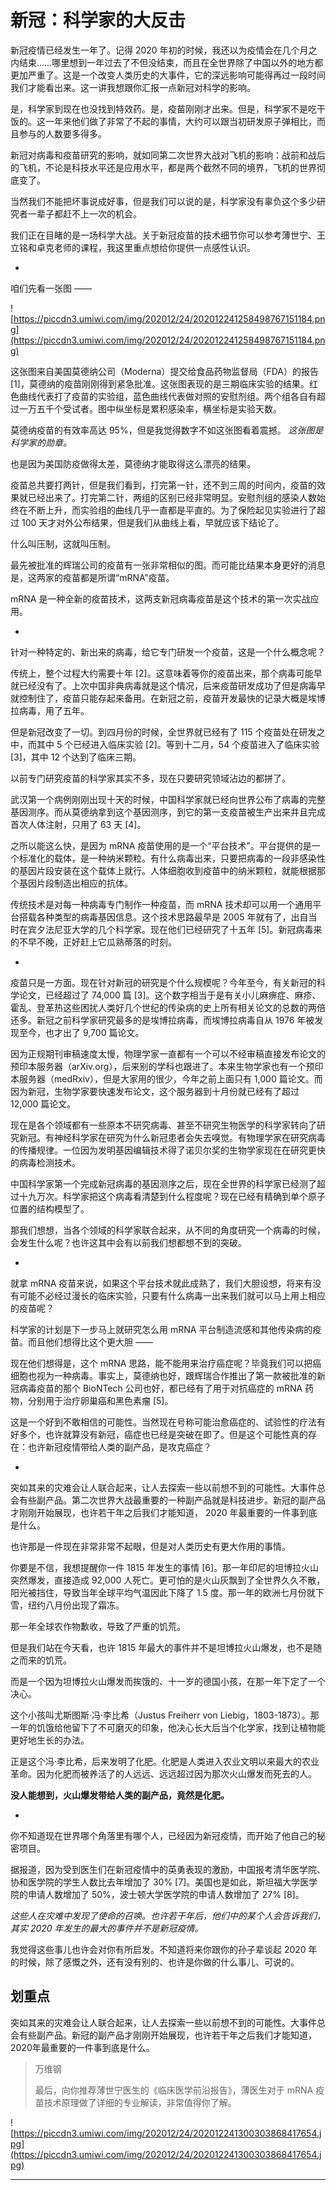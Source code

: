 # 新冠：科学家的大反击

新冠疫情已经发生一年了。记得 2020 年初的时候，我还以为疫情会在几个月之内结束……哪里想到一年过去了不但没结束，而且在全世界除了中国以外的地方都更加严重了。这是一个改变人类历史的大事件，它的深远影响可能得再过一段时间我们才能看出来。这一讲我想跟你汇报一点新冠对科学的影响。

是，科学家到现在也没找到特效药。是，疫苗刚刚才出来。但是，科学家不是吃干饭的。这一年来他们做了非常了不起的事情，大约可以跟当初研发原子弹相比，而且参与的人数要多得多。

新冠对病毒和疫苗研究的影响，就如同第二次世界大战对飞机的影响：战前和战后的飞机，不论是科技水平还是应用水平，都是两个截然不同的境界，飞机的世界彻底变了。

当然我们不能把坏事说成好事，但是我们可以说的是，科学家没有辜负这个多少研究者一辈子都赶不上一次的机会。

我们正在目睹的是一场科学大战。关于新冠疫苗的技术细节你可以参考薄世宁、王立铭和卓克老师的课程，我这里重点想给你提供一点感性认识。

*

咱们先看一张图 ——

![https://piccdn3.umiwi.com/img/202012/24/202012241258498767151184.png](https://piccdn3.umiwi.com/img/202012/24/202012241258498767151184.png)

这张图来自美国莫德纳公司（Moderna）提交给食品药物监督局（FDA）的报告 [1]，莫德纳的疫苗刚刚得到紧急批准。这张图表现的是三期临床实验的结果。红色曲线代表打了疫苗的实验组，蓝色曲线代表做对照的安慰剂组。两个组各自有超过一万五千个受试者。图中纵坐标是累积感染率，横坐标是实验天数。

莫德纳疫苗的有效率高达 95%，但是我觉得数字不如这张图看着震撼。 *这张图是科学家的勋章。*

也是因为美国防疫做得太差，莫德纳才能取得这么漂亮的结果。

疫苗总共要打两针，但是我们看到，打完第一针，还不到三周的时间内，疫苗的效果就已经出来了。打完第二针，两组的区别已经非常明显。安慰剂组的感染人数始终在不断上升，而实验组的曲线几乎一直都是平直的。为了保险起见实验进行了超过 100 天才对外公布结果，但是我们从曲线上看，早就应该下结论了。

什么叫压制，这就叫压制。

最先被批准的辉瑞公司的疫苗有一张非常相似的图。而可能比结果本身更好的消息是，这两家的疫苗都是所谓“mRNA”疫苗。

mRNA 是一种全新的疫苗技术，这两支新冠病毒疫苗是这个技术的第一次实战应用。

*

针对一种特定的、新出来的病毒，给它专门研发一个疫苗，这是一个什么概念呢？

传统上，整个过程大约需要十年 [2]。这意味着等你的疫苗出来，那个病毒可能早就已经没有了。上次中国非典病毒就是这个情况，后来疫苗研发成功了但是病毒早就控制住了，疫苗只能存起来备用。在新冠之前，疫苗开发最快的记录大概是埃博拉病毒，用了五年。

但是新冠改变了一切。到四月份的时候，全世界就已经有了 115 个疫苗处在研发之中，而其中 5 个已经进入临床实验 [2]。等到十二月，54 个疫苗进入了临床实验 [3]，其中 12 个达到了临床三期。

以前专门研究疫苗的科学家其实不多，现在只要研究领域沾边的都拼了。

武汉第一个病例刚刚出现十天的时候，中国科学家就已经向世界公布了病毒的完整基因测序。而从莫德纳拿到这个基因测序，到它的第一支疫苗被生产出来并且完成首次人体注射，只用了 63 天 [4]。

之所以能这么快，是因为 mRNA 疫苗使用的是一个“平台技术”。平台提供的是一个标准化的载体，是一种纳米颗粒。有什么病毒出来，只要把病毒的一段非感染性的基因片段安装在这个载体上就行。人体细胞收到疫苗中的纳米颗粒，就能根据那个基因片段制造出相应的抗体。

传统技术是对每一种病毒专门制作一种疫苗，而 mRNA 技术却可以用一个通用平台搭载各种类型的病毒基因信息。这个技术思路最早是 2005 年就有了，出自当时在宾夕法尼亚大学的几个科学家。现在他们已经研究了十五年 [5]。新冠病毒来的不早不晚，正好赶上它瓜熟蒂落的时刻。

*

疫苗只是一方面。现在针对新冠的研究是个什么规模呢？今年至今，有关新冠的科学论文，已经超过了 74,000 篇 [3]。这个数字相当于是有关小儿麻痹症、麻疹、霍乱、登革热这些困扰人类好几个世纪的传染病的史上所有相关论文的总数的两倍还多。新冠之前科学家研究最多的是埃博拉病毒，而埃博拉病毒自从 1976 年被发现至今，也才出了 9,700 篇论文。

因为正规期刊审稿速度太慢，物理学家一直都有一个可以不经审稿直接发布论文的预印本服务器（arXiv.org），后来别的学科也跟进了。本来生物学家也有一个预印本服务器（medRxiv），但是大家用的很少，今年之前上面只有 1,000 篇论文。而因为新冠，生物学家要快速发布论文，这个服务器到十月份就已经有了超过 12,000 篇论文。

现在是各个领域都有一些原本不研究病毒、甚至不研究生物医学的科学家转向了研究新冠。有神经科学家在研究为什么新冠患者会失去嗅觉。有物理学家在研究病毒的传播规律。一位因为发明基因编辑技术得了诺贝尔奖的生物学家现在在研究更快的病毒检测技术。

中国科学家第一个完成新冠病毒的基因测序之后，现在全世界的科学家已经测了超过十九万次。科学家把这个病毒看清楚到什么程度呢？现在已经有精确到单个原子位置的结构模型了。

那我们想想，当各个领域的科学家联合起来，从不同的角度研究一个病毒的时候，会发生什么呢？也许这其中会有以前我们想都想不到的突破。

*

就拿 mRNA 疫苗来说，如果这个平台技术就此成熟了，我们大胆设想，将来有没有可能不必经过漫长的临床实验，只要有什么病毒一出来我们就可以马上用上相应的疫苗呢？

科学家的计划是下一步马上就研究怎么用 mRNA 平台制造流感和其他传染病的疫苗。而且他们想得比这个更大胆 ——

现在他们想得是，这个 mRNA 思路，能不能用来治疗癌症呢？毕竟我们可以把癌细胞也视为一种病毒。事实上，莫德纳也好，跟辉瑞合作推出了第一款被批准的新冠病毒疫苗的那个 BioNTech 公司也好，都已经有了用于对抗癌症的 mRNA 药物，分别用于治疗卵巢癌和黑色素瘤 [5]。

这是一个好到不敢相信的可能性。当然现在号称可能治愈癌症的、试验性的疗法有好多个，也许就算没有新冠，癌症也已经是突破在即了。但是这个可能性真的存在：也许新冠疫情带给人类的副产品，是攻克癌症？

*

突如其来的灾难会让人联合起来，让人去探索一些以前想不到的可能性。大事件总会有些副产品。第二次世界大战最重要的一种副产品就是科技进步。新冠的副产品才刚刚开始展现，也许若干年之后我们才能知道， 2020 年最重要的一件事到底是什么。

也许那是一件现在非常非常不起眼，但是对人类历史有更大作用的事情。

你要是不信，我想提醒你一件 1815 年发生的事情 [6]。那一年印尼的坦博拉火山突然爆发，直接造成 92,000 人死亡。更可怕的是火山灰飘到了全世界久久不散，阳光被挡住，导致当年全球平均气温因此下降了 1.5 度。那一年的欧洲七月份就下雪，纽约八月份出现了霜冻。

那一年全球农作物歉收，导致了严重的饥荒。

但是我们站在今天看，也许 1815 年最大的事件并不是坦博拉火山爆发，也不是随之而来的饥荒。

而是一个因为坦博拉火山爆发而挨饿的、十一岁的德国小孩，在那一年下定了一个决心。

这个小孩叫尤斯图斯·冯·李比希（Justus Freiherr von Liebig，1803-1873）。那一年的饥饿给他留下了不可磨灭的印象，他决心长大后当个化学家，找到让植物能更好地生长的办法。

正是这个冯·李比希，后来发明了化肥。化肥是人类进入农业文明以来最大的农业革命。因为化肥而被养活了的人远远、远远超过因为那次火山爆发而死去的人。

 **没人能想到，火山爆发带给人类的副产品，竟然是化肥。**

*

你不知道现在世界哪个角落里有哪个人，已经因为新冠疫情，而开始了他自己的秘密项目。

据报道，因为受到医生们在新冠疫情中的英勇表现的激励，中国报考清华医学院、协和医学院的学生人数比去年增加了 30% [7]。美国也是如此，斯坦福大学医学院的申请人数增加了 50%，波士顿大学医学院的申请人数增加了 27% [8]。

 *这些人在灾难中发现了使命的召唤。也许若干年后，他们中的某个人会告诉我们，其实 2020 年发生的最大的事件并不是新冠疫情。*

我觉得这些事儿也许会对你有所启发。不知道将来你跟你的孙子辈谈起 2020 年的时候，除了感慨之外，还有没有别的、也许是你做的什么事儿、可说的。

## 划重点

突如其来的灾难会让人联合起来，让人去探索一些以前想不到的可能性。大事件总会有些副产品。新冠的副产品才刚刚开始展现，也许若干年之后我们才能知道， 2020年最重要的一件事到底是什么。

> 万维钢
> 
> 最后，向你推荐薄世宁医生的《临床医学前沿报告》，薄医生对于 mRNA 疫苗技术原理做了详细的专业解读，非常值得你了解。

![https://piccdn3.umiwi.com/img/202012/24/202012241300303868417654.jpg](https://piccdn3.umiwi.com/img/202012/24/202012241300303868417654.jpg)

---
